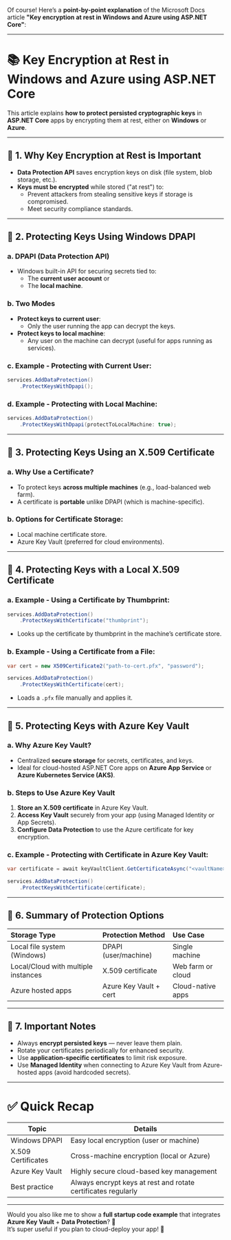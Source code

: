 Of course! Here’s a **point-by-point explanation** of the Microsoft Docs article **"Key encryption at rest in Windows and Azure using ASP.NET Core"**:

---

# 📚 Key Encryption at Rest in Windows and Azure using ASP.NET Core

This article explains **how to protect persisted cryptographic keys** in **ASP.NET Core** apps by encrypting them at rest, either on **Windows** or **Azure**.

---

## 🔹 1. **Why Key Encryption at Rest is Important**

- **Data Protection API** saves encryption keys on disk (file system, blob storage, etc.).
- **Keys must be encrypted** while stored ("at rest") to:
  - Prevent attackers from stealing sensitive keys if storage is compromised.
  - Meet security compliance standards.

---

## 🔹 2. **Protecting Keys Using Windows DPAPI**

### a. **DPAPI (Data Protection API)**

- Windows built-in API for securing secrets tied to:
  - The **current user account** or
  - The **local machine**.

### b. **Two Modes**

- **Protect keys to current user**:
  - Only the user running the app can decrypt the keys.
- **Protect keys to local machine**:
  - Any user on the machine can decrypt (useful for apps running as services).

### c. **Example - Protecting with Current User:**

```csharp
services.AddDataProtection()
    .ProtectKeysWithDpapi();
```

### d. **Example - Protecting with Local Machine:**

```csharp
services.AddDataProtection()
    .ProtectKeysWithDpapi(protectToLocalMachine: true);
```

---

## 🔹 3. **Protecting Keys Using an X.509 Certificate**

### a. **Why Use a Certificate?**

- To protect keys **across multiple machines** (e.g., load-balanced web farm).
- A certificate is **portable** unlike DPAPI (which is machine-specific).

### b. **Options for Certificate Storage:**

- Local machine certificate store.
- Azure Key Vault (preferred for cloud environments).

---

## 🔹 4. **Protecting Keys with a Local X.509 Certificate**

### a. **Example - Using a Certificate by Thumbprint:**

```csharp
services.AddDataProtection()
    .ProtectKeysWithCertificate("thumbprint");
```

- Looks up the certificate by thumbprint in the machine’s certificate store.

### b. **Example - Using a Certificate from a File:**

```csharp
var cert = new X509Certificate2("path-to-cert.pfx", "password");

services.AddDataProtection()
    .ProtectKeysWithCertificate(cert);
```

- Loads a `.pfx` file manually and applies it.

---

## 🔹 5. **Protecting Keys with Azure Key Vault**

### a. **Why Azure Key Vault?**

- Centralized **secure storage** for secrets, certificates, and keys.
- Ideal for cloud-hosted ASP.NET Core apps on **Azure App Service** or **Azure Kubernetes Service (AKS)**.

### b. **Steps to Use Azure Key Vault**

1. **Store an X.509 certificate** in Azure Key Vault.
2. **Access Key Vault** securely from your app (using Managed Identity or App Secrets).
3. **Configure Data Protection** to use the Azure certificate for key encryption.

### c. **Example - Protecting with Certificate in Azure Key Vault:**

```csharp
var certificate = await keyVaultClient.GetCertificateAsync("<vaultName>", "<certificateName>");

services.AddDataProtection()
    .ProtectKeysWithCertificate(certificate);
```

---

## 🔹 6. **Summary of Protection Options**

| Storage Type | Protection Method | Use Case |
|:-------------|:-------------------|:---------|
| Local file system (Windows) | DPAPI (user/machine) | Single machine |
| Local/Cloud with multiple instances | X.509 certificate | Web farm or cloud |
| Azure hosted apps | Azure Key Vault + cert | Cloud-native apps |

---

## 🔹 7. **Important Notes**

- Always **encrypt persisted keys** — never leave them plain.
- Rotate your certificates periodically for enhanced security.
- Use **application-specific certificates** to limit risk exposure.
- Use **Managed Identity** when connecting to Azure Key Vault from Azure-hosted apps (avoid hardcoded secrets).

---

# ✅ Quick Recap

| Topic | Details |
|------|---------|
| Windows DPAPI | Easy local encryption (user or machine) |
| X.509 Certificates | Cross-machine encryption (local or Azure) |
| Azure Key Vault | Highly secure cloud-based key management |
| Best practice | Always encrypt keys at rest and rotate certificates regularly |

---

Would you also like me to show a **full startup code example** that integrates **Azure Key Vault** + **Data Protection**? 🚀  
It’s super useful if you plan to cloud-deploy your app! 🌟